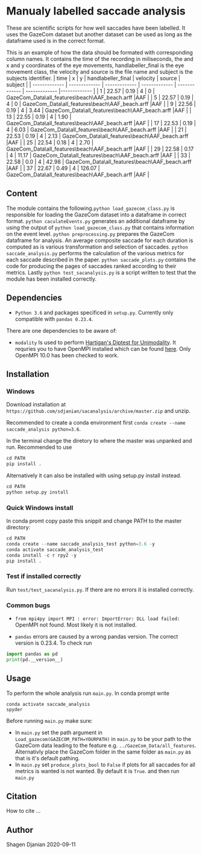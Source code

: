 # Manualy labelled saccade analysis

These are scientific scripts for how well saccades have been labelled. It uses the GazeCom dataset but another dataset can be used as long as the dataframe used is in the correct format.

This is an example of how the data should be formated with corresponding column names. It contains the time of the recording in miliseconds, the and x and y coordinates of the eye movements, handlabeller_final is the eye movement class, the velocity and source is the file name and subject is the subjects identifier.
| time  | x | y | handlabeller_final | velocity | source | subject |
| ------------- | ------------- | ------------- | ------------- | ------------- | ------------- |------------- |
| 1  | 22.57  | 0.19  | 4  | 0  | GazeCom_Data\all_features\beach\AAF_beach.arff  |AAF  |
| 5  | 22.57  | 0.19  | 4  | 0  | GazeCom_Data\all_features\beach\AAF_beach.arff  |AAF  |
| 9   | 22.56  | 0.19  | 4  | 3.44  | GazeCom_Data\all_features\beach\AAF_beach.arff  |AAF  |
| 13  | 22.55  | 0.19  | 4  | 1.90  | GazeCom_Data\all_features\beach\AAF_beach.arff  |AAF  |
| 17  | 22.53  | 0.19  | 4  | 6.03  | GazeCom_Data\all_features\beach\AAF_beach.arff  |AAF  |
| 21  | 22.53  | 0.19  | 4  | 2.13  | GazeCom_Data\all_features\beach\AAF_beach.arff  |AAF  |
| 25  | 22.54  | 0.18  | 4  | 2.70  | GazeCom_Data\all_features\beach\AAF_beach.arff  |AAF  |
| 29  | 22.58  | 0.17  | 4  | 11.17  | GazeCom_Data\all_features\beach\AAF_beach.arff  |AAF  |
| 33  | 22.58  | 0.0  | 4  | 42.98  | GazeCom_Data\all_features\beach\AAF_beach.arff  |AAF  |
| 37  | 22.67  | 0.49  | 4  | 126.07  | GazeCom_Data\all_features\beach\AAF_beach.arff  |AAF  |

## Content
The module contains the following.```python load_gazecom_class.py``` is responsible for loading the GazeCom dataset into a dataframe in correct format. ```python caculateEvents.py``` generates an additional dataframe by using the output of ```python load_gazecom_class.py``` that contains information on the event level. ```python preprocessing.py``` prepares the GazeCom dataframe for analysis. An average composite saccade for each duration is computed as is various transformation and selection of saccades. ```python saccade_analysis.py``` performs the calculation of the various metrics for each saccade described in the paper. ```python saccade_plots.py``` contains the code for producing the pages of saccades ranked according to their metrics. Lastly ```python test_sacanalysis.py``` is a script written to test that the module has been installed correctly.

## Dependencies

* `Python 3.6` and packages specificed in `setup.py`. Currently only compatible with `pandas 0.23.4`.

There are one dependencies to be aware of:
* `modality` 
Is used to perform [Hartigan's Diptest for Unimodality](https://github.com/alimuldal/diptest). It requries you to have OpenMPI installed which can be found [here](https://www.microsoft.com/en-us/download/details.aspx?id=57467). Only OpenMPI 10.0 has been checked to work.


## Installation

### Windows
Download installation at `https://github.com/sdjanian/sacanalysis/archive/master.zip` and unzip.

Recommended to create a conda environment first `conda create --name saccade_analysis python=3.6`.

In the terminal change the diretory to where the master was unpanked and run. Recommended to use
```python
cd PATH
pip install .
```

Alternatively it can also be installed with using setup.py install instead.
```python
cd PATH
python setup.py install
```
### Quick Windows install
In conda promt copy paste this snippit and change PATH to the master directory:
```python
cd PATH
conda create --name saccade_analysis_test python=3.6 -y
conda activate saccade_analysis_test
conda install -c r rpy2 -y
pip install .
```
### Test if installed correctly
Run `test/test_sacanalysis.py`. If there are no errors it is installed correctly.
### Common bugs

* `from mpi4py import MPI : error: ImportError: DLL load failed:` OpenMPI not found. Most likely it is not installed.

* `pandas` errors are caused by a wrong pandas version. The correct version is 0.23.4. To check run
```python
import pandas as pd
print(pd.__version__)
```
## Usage
To perform the whole analysis run `main.py`. In conda prompt write
```
conda activate saccade_analysis
spyder
```
Before running `main.py` make sure:
* In `main.py` set the path argument in `Load_gazecom(GAZECOM_PATH=YOURPATH)` in `main.py` to be your path to the GazeCom data leading to the feature e.g. `../GazeCom_Data/all_features`. Alternativly place the GazeCom folder in the same folder as `main.py` as that is it's default pathing.
* In `main.py` set `produce_plots_bool` to `False` if plots for all saccades for all metrics is wanted is not wanted. By default it is `True`.
and then run `main.py`


## Citation
How to cite ...

## Author
Shagen Djanian
2020-09-11

